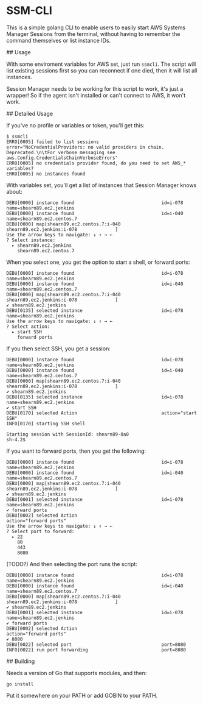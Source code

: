 # SSM-CLI #

This is a simple golang CLI to enable users to easily start AWS Systems Manager 
Sessions from the terminal, without having to remember the command themselves 
or list instance IDs.

## Usage

With some enviroment variables for AWS set, just run `ssmcli`. The script will list existing sessions first so you can reconnect if one died, then it will list all instances.

Session Manager needs to be working for this script to work, it's just a wrapper! So if the agent isn't installed or can't connect to AWS, it won't work.

## Detailed Usage

If you've no profile or variables or token, you'll get this:

    $ ssmcli
    ERRO[0005] failed to list sessions                       error="NoCredentialProviders: no valid providers in chain. Deprecated.\n\tFor verbose messaging see aws.Config.CredentialsChainVerboseErrors"
    ERRO[0005] no credentials provider found, do you need to set AWS_* variables?
    ERRO[0005] no instances found

With variables set, you'll get a list of instances that Session Manager knows about:

    DEBU[0000] instance found                                id=i-078               name=shearn89.ec2.jenkins
    DEBU[0000] instance found                                id=i-040               name=shearn89.ec2.centos.7
    DEBU[0000] map[shearn89.ec2.centos.7:i-040               shearn89.ec2.jenkins:i-078              ]
    Use the arrow keys to navigate: ↓ ↑ → ←
    ? Select instance:
      ▸ shearn89.ec2.jenkins
        shearn89.ec2.centos.7

When you select one, you get the option to start a shell, or forward ports:

    DEBU[0000] instance found                                id=i-078               name=shearn89.ec2.jenkins
    DEBU[0000] instance found                                id=i-040               name=shearn89.ec2.centos.7
    DEBU[0000] map[shearn89.ec2.centos.7:i-040               shearn89.ec2.jenkins:i-078              ]
    ✔ shearn89.ec2.jenkins
    DEBU[0135] selected instance                             id=i-078               name=shearn89.ec2.jenkins
    Use the arrow keys to navigate: ↓ ↑ → ←
    ? Select action:
      ▸ start SSH
        forward ports

If you then select SSH, you get a session:

    DEBU[0000] instance found                                id=i-078               name=shearn89.ec2.jenkins
    DEBU[0000] instance found                                id=i-040               name=shearn89.ec2.centos.7
    DEBU[0000] map[shearn89.ec2.centos.7:i-040               shearn89.ec2.jenkins:i-078              ]
    ✔ shearn89.ec2.jenkins
    DEBU[0135] selected instance                             id=i-078               name=shearn89.ec2.jenkins
    ✔ start SSH
    DEBU[0170] selected Action                               action="start SSH"
    INFO[0170] starting SSH shell
    
    Starting session with SessionId: shearn89-0a0              
    sh-4.2$

If you want to forward ports, then you get the following:

    DEBU[0000] instance found                                id=i-078               name=shearn89.ec2.jenkins
    DEBU[0000] instance found                                id=i-040               name=shearn89.ec2.centos.7
    DEBU[0000] map[shearn89.ec2.centos.7:i-040               shearn89.ec2.jenkins:i-078              ]
    ✔ shearn89.ec2.jenkins
    DEBU[0001] selected instance                             id=i-078               name=shearn89.ec2.jenkins
    ✔ forward ports
    DEBU[0002] selected Action                               action="forward ports"
    Use the arrow keys to navigate: ↓ ↑ → ←
    ? Select port to forward:
      ▸ 22
        80
        443
        8080

(TODO?) And then selecting the port runs the script:

    DEBU[0000] instance found                                id=i-078               name=shearn89.ec2.jenkins
    DEBU[0000] instance found                                id=i-040               name=shearn89.ec2.centos.7
    DEBU[0000] map[shearn89.ec2.centos.7:i-040               shearn89.ec2.jenkins:i-078              ]
    ✔ shearn89.ec2.jenkins
    DEBU[0001] selected instance                             id=i-078               name=shearn89.ec2.jenkins
    ✔ forward ports
    DEBU[0002] selected Action                               action="forward ports"
    ✔ 8080
    DEBU[0022] selected port                                 port=8080
    INFO[0022] run port forwarding                           port=8080

## Building

Needs a version of Go that supports modules, and then:

    go install 

Put it somewhere on your PATH or add GOBIN to your PATH.
